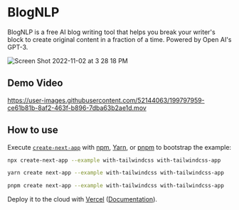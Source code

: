 # BlogNLP 

BlogNLP is a free AI blog writing tool that helps you break your writer's block to create original content in a fraction of a time. Powered by Open AI's GPT-3.

![Screen Shot 2022-11-02 at 3 28 18 PM](https://user-images.githubusercontent.com/52144063/199585829-24179d6c-914a-4e9f-b4f3-7ebabd8df159.png)

## Demo Video


https://user-images.githubusercontent.com/52144063/199797959-ce61b81b-8af2-463f-b896-7dba63b2ae1d.mov



## How to use

Execute [`create-next-app`](https://github.com/vercel/next.js/tree/canary/packages/create-next-app) with [npm](https://docs.npmjs.com/cli/init), [Yarn](https://yarnpkg.com/lang/en/docs/cli/create/), or [pnpm](https://pnpm.io) to bootstrap the example:

```bash
npx create-next-app --example with-tailwindcss with-tailwindcss-app
```

```bash
yarn create next-app --example with-tailwindcss with-tailwindcss-app
```

```bash
pnpm create next-app --example with-tailwindcss with-tailwindcss-app
```

Deploy it to the cloud with [Vercel](https://vercel.com/new?utm_source=github&utm_medium=readme&utm_campaign=next-example) ([Documentation](https://nextjs.org/docs/deployment)).
